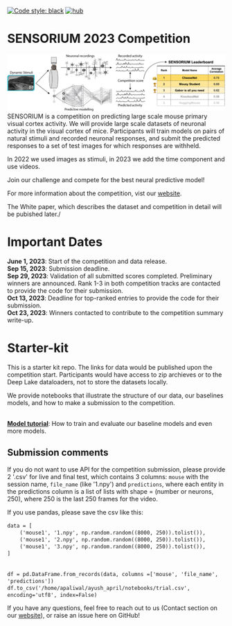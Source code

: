 <a href="https://github.com/psf/black"><img alt="Code style: black" src="https://img.shields.io/badge/code%20style-black-000000.svg"></a>
[![hub](https://img.shields.io/badge/powered%20by-hub%20-ff5a1f.svg)](https://github.com/activeloopai/Hub)

# SENSORIUM 2023 Competition

![plot](figures/competition.png)
SENSORIUM is a competition on predicting large scale mouse primary visual cortex activity. We will provide large scale datasets of neuronal activity in the visual cortex of mice. Participants will train models on pairs of natural stimuli and recorded neuronal responses, and submit the predicted responses to a set of test images for which responses are withheld. 

In 2022 we used images as stimuli, in 2023 we add the time component and use videos.

Join our challenge and compete for the best neural predictive model!

For more information about the competition, vist our [website](http://sensorium-competition.net/).

<!-- Have a look at our [White paper on arXiv](https://arxiv.org/abs/2206.08666), which describes the dataset and competition in detail. -->

The White paper, which describes the dataset and competition in detail will be pubished later./

# Important Dates
**June 1, 2023**: Start of the competition and data release.
<br>**Sep 15, 2023**: Submission deadline.
<br>**Sep 29, 2023**: Validation of all submitted scores completed. Preliminary winners are announced. Rank 1-3 in both competition tracks are contacted to provide the code for their submission.
<br>**Oct 13, 2023**: Deadline for top-ranked entries to provide the code for their submission.
<br>**Oct 23, 2023**: Winners contacted to contribute to the competition summary write-up.

# Starter-kit

This is a starter kit repo. The links for data would be published upon the competition start. Participants would have access to zip archieves or to the Deep Lake dataloaders, not to store the datasets locally.

<!-- Below we provide a step-by-step guide for getting started with the competition. -->
<!-- 
## 1. Pre-requisites
- install [**docker**](https://docs.docker.com/get-docker/) and [**docker-compose**](https://docs.docker.com/compose/install/)
- install git
- clone the repo via `git clone https://github.com/sinzlab/sensorium.git`

## 2. Download neural data

You can download the data from [https://gin.g-node.org/cajal/Sensorium2022](https://gin.g-node.org/cajal/Sensorium2022) and place it in `sensorium/notebooks/data`.
**Note:** Downloading the files all at once as a directory does lead to unfortunate errors. Thus, all datastes have to be downloaded individually.

## 3. Run the example notebooks

### **Start Jupyterlab environment**
```
cd sensorium/
docker-compose run -d -p 10101:8888 jupyterlab
```
now, type in `localhost:10101` in your favorite browser, and you are ready to go!
 -->

<!-- ## **Competition example notebooks** -->
We provide notebooks that illustrate the structure of our data, our baselines models, and how to make a submission to the competition.
<!-- <br>[**Dataset tutorial**](notebooks/model_demo.ipynb): Shows the structure of the data and how to turn it into a PyTorch DataLoader. -->
<br>[**Model tutorial**](notebooks/model_demo.ipynb): How to train and evaluate our baseline models and even more models.
<!-- <br>[**Submission tutorial**](notebooks/submission_tutorial/): Use our API to make a submission to our competition. -->

## Submission comments

If you do not want to use API for the competition submission, please provide 2 '.csv' for live and final test, which contains 3 columns: `mouse` with the session name, `file_name` (like '1.npy') and `predictions`, where each entity in the predictions column is a list of lists with shape = (number or neurons, 250), where 250 is the last 250 frames for the video. 

If you use pandas, please save the csv like this:

```
data = [
    ('mouse1', '1.npy', np.random.random((8000, 250)).tolist()),
    ('mouse1', '2.npy', np.random.random((8000, 250)).tolist()),
    ('mouse1', '3.npy', np.random.random((8000, 250)).tolist()),
]


df = pd.DataFrame.from_records(data, columns =['mouse', 'file_name', 'predictions'])
df.to_csv('/home/apaliwal/ayush_april/notebooks/trial.csv', encoding='utf8', index=False)
```

If you have any questions, feel free to reach out to us (Contact section on our [website](http://sensorium-competition.net/)), or raise an issue here on GitHub!
